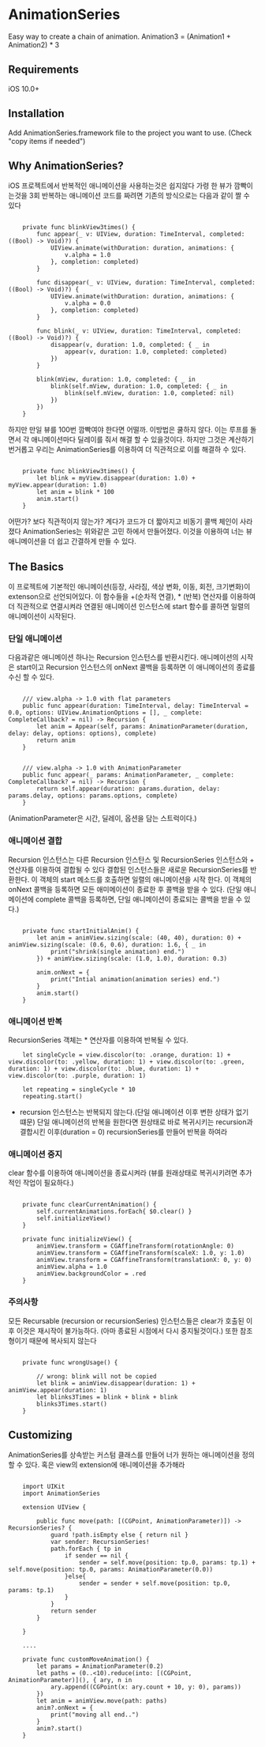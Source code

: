 # AnimationSeries


Easy way to create a chain of animation.
Animation3 = (Animation1 + Animation2) * 3


## Requirements

iOS 10.0+ 


## Installation

Add AnimationSeries.framework file to the project you want to use. (Check "copy items if needed")



## Why AnimationSeries?

iOS 프로젝트에서 반복적인 애니메이션을 사용하는것은 쉽지않다
가령 한 뷰가 깜빡이는것을 3회 반복하는 애니메이션 코드를 짜려면 기존의 방식으로는 다음과 같이 짤 수 있다

```

    private func blinkView3times() {
        func appear(_ v: UIView, duration: TimeInterval, completed: ((Bool) -> Void)?) {
            UIView.animate(withDuration: duration, animations: {
                v.alpha = 1.0
            }, completion: completed)
        }
        
        func disappear(_ v: UIView, duration: TimeInterval, completed: ((Bool) -> Void)?) {
            UIView.animate(withDuration: duration, animations: {
                v.alpha = 0.0
            }, completion: completed)
        }
        
        func blink(_ v: UIView, duration: TimeInterval, completed: ((Bool) -> Void)?) {
            disappear(v, duration: 1.0, completed: { _ in
                appear(v, duration: 1.0, completed: completed)
            })
        }
        
        blink(mView, duration: 1.0, completed: { _ in
            blink(self.mView, duration: 1.0, completed: { _ in
                blink(self.mView, duration: 1.0, completed: nil)
            })
        })
    }

```

하지만 만일 뷰를 100번 깜빡여야 한다면 어떨까. 이방법은 쿨하지 않다. 이는 루프를 돌면서 각 애니메이션마다 딜레이를 줘서 해결 할 수 있을것이다.
하지만 그것은 계산하기 번거롭고 우리는 AnimationSeries를 이용하여 더 직관적으로 이를 해결하 수 있다.

```

    private func blinkView3times() {
        let blink = myView.disappear(duration: 1.0) + myView.appear(duration: 1.0)
        let anim = blink * 100
        anim.start()
    }

```

어떤가? 보다 직관적이지 않는가? 계다가 코드가 더 짧아지고 비동기 콜백 체인이 사라졌다
AnimationSeries는 위와같은 고민 하에서 만들어졌다.
이것을 이용하여 너는 뷰 애니메이션을 더 쉽고 간결하게 만들 수 있다.


## The Basics

이 프로젝트에 기본적인 애니메이션(등장, 사라짐, 색상 변화, 이동, 회전, 크기변화)이 extenson으로 선언되어있다.
이 함수들을 +(순차적 연결), * (반복) 연산자를 이용하여 더 직관적으로 연결시켜라
연결된 애니메이션 인스턴스에 start 함수를 콜하면 일렬의 애니메이션이 시작된다.


### 단일 애니메이션

다음과같은 애니메이션 하나는 Recursion 인스턴스를 반환시킨다. 애니메이션의 시작은 start이고 Recursion 인스턴스의 onNext 콜백을 등록하면 이 애니메이션의 종료를 수신 할 수 있다.

```

    /// view.alpha -> 1.0 with flat parameters
    public func appear(duration: TimeInterval, delay: TimeInterval = 0.0, options: UIView.AnimationOptions = [], _ complete: CompleteCallback? = nil) -> Recursion {
        let anim = Appear(self, params: AnimationParameter(duration, delay: delay, options: options), complete)
        return anim
    }


    /// view.alpha -> 1.0 with AnimationParameter
    public func appear(_ params: AnimationParameter, _ complete: CompleteCallback? = nil) -> Recursion {
        return self.appear(duration: params.duration, delay: params.delay, options: params.options, complete)
    }

```
(AnimationParameter은 시간, 딜레이, 옵션을 담는 스트럭이다.)


### 애니메이션 결합

Recursion 인스턴스는 다른 Recursion 인스탄스 및 RecursionSeries 인스턴스와 + 연산자를 이용하여 결합될 수 있다
결합된 인스턴스들은 새로운 RecursionSeries를 반환한다.
이 객체의 start 메소드를 호출하면 일렬의 애니메이션을 시작 한다. 이 객체의 onNext 콜백을 등록하면 모든 애미메이션이 종료한 후 콜백을 받을 수 있다.
(단일 애니메이션에 complete 콜백을 등록하면, 단일 애니메이션이 종료되는 콜백을 받을 수 있다.)

```

    private func startInitialAnim() {
        let anim = animView.sizing(scale: (40, 40), duration: 0) + animView.sizing(scale: (0.6, 0.6), duration: 1.6, { _ in
            print("shrink(single animation) end.")
        }) + animView.sizing(scale: (1.0, 1.0), duration: 0.3)
        
        anim.onNext = {
            print("Intial animation(animation series) end.")
        }
        anim.start()
    }

```


### 애니메이션 반복

RecursionSeries 객체는 * 연산자를 이용하여 반복될 수 있다.

```
    let singleCycle = view.discolor(to: .orange, duration: 1) + view.discolor(to: .yellow, duration: 1) + view.discolor(to: .green, duration: 1) + view.discolor(to: .blue, duration: 1) + view.discolor(to: .purple, duration: 1)

    let repeating = singleCycle * 10
    repeating.start()

```
* recursion 인스턴스는 반복되지 않는다.(단일 애니메이션 이후 변한 상태가 없기 떄문) 단일 애니메이션의 반복을 원한다면 원상태로 바로 복귀시키는 recursion과 결합시킨 이후(duration = 0) recursionSeries를 만들어 반복을 하여라


### 애니메이션 중지

clear 함수를 이용하여 애니메이션을 종료시켜라 (뷰를 원래상태로 복귀시키려면 추가적인 작업이 필요하다.)

```

    private func clearCurrentAnimation() {
        self.currentAnimations.forEach{ $0.clear() }
        self.initializeView()
    }

    private func initializeView() {
        animView.transform = CGAffineTransform(rotationAngle: 0)
        animView.transform = CGAffineTransform(scaleX: 1.0, y: 1.0)
        animView.transform = CGAffineTransform(translationX: 0, y: 0)
        animView.alpha = 1.0
        animView.backgroundColor = .red
    }

```

### 주의사항

모든 Recursable (recursion or recursionSeries) 인스턴스들은 clear가 호출된 이후 이것은 재시작이 불가능하다. (아마 종료된 시점에서 다시 중지될것이다.)
또한 참조형이기 때문에 복사되지 않는다

```
 
    private func wrongUsage() {
        
        // wrong: blink will not be copied
        let blink = animView.disappear(duration: 1) + animView.appear(duration: 1)
        let blinks3Times = blink + blink + blink
        blinks3Times.start()
    }

```


## Customizing

AnimationSeries를 상속받는 커스텀 클래스를 만들어 너가 원하는 애니메이션을 정의할 수 있다. 혹은 view의 extension에 애니메이션을 추가해라

```

    import UIKit
    import AnimationSeries

    extension UIView {
        
        public func move(path: [(CGPoint, AnimationParameter)]) -> RecursionSeries? {
            guard !path.isEmpty else { return nil }
            var sender: RecursionSeries!
            path.forEach { tp in
                if sender == nil {
                    sender = self.move(position: tp.0, params: tp.1) + self.move(position: tp.0, params: AnimationParameter(0.0))
                }else{
                    sender = sender + self.move(position: tp.0, params: tp.1)
                }
            }
            return sender
        }
        
    }

    ....

    private func customMoveAnimation() {
        let params = AnimationParameter(0.2)
        let paths = (0..<10).reduce(into: [(CGPoint, AnimationParameter)](), { ary, n in
            ary.append((CGPoint(x: ary.count + 10, y: 0), params))
        })
        let anim = animView.move(path: paths)
        anim?.onNext = {
            print("moving all end..")
        }
        anim?.start()
    }

```



